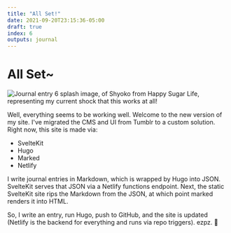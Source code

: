 ```yaml
---
title: "All Set!"
date: 2021-09-20T23:15:36-05:00
draft: true
index: 6
outputs: journal
---
```


# All Set~

<div class='image-small'>

![Journal entry 6 splash image, of Shyoko from Happy Sugar Life, representing my current shock that this works at all!](images/journal/6-all-set!/6-splash.jpg)

</div>

Well, everything seems to be working well. Welcome to the new version of my site. I've migrated the CMS and UI from Tumblr to a custom solution. Right now, this site is made via:

- SvelteKit
- Hugo
- Marked
- Netlify

I write journal entries in Markdown, which is wrapped by Hugo into JSON. SvelteKit serves that JSON via a Netlify functions endpoint. Next, the static SvelteKit site rips the Markdown from the JSON, at which point marked renders it into HTML.

So, I write an entry, run Hugo, push to GitHub, and the site is updated (Netlify is the backend for everything and runs via repo triggers). ezpz. 💙